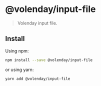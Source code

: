 # @volenday/input-file

> Volenday input file.

## Install

Using npm:

```sh
npm install --save @volenday/input-file
```

or using yarn:

```sh
yarn add @volenday/input-file
```
